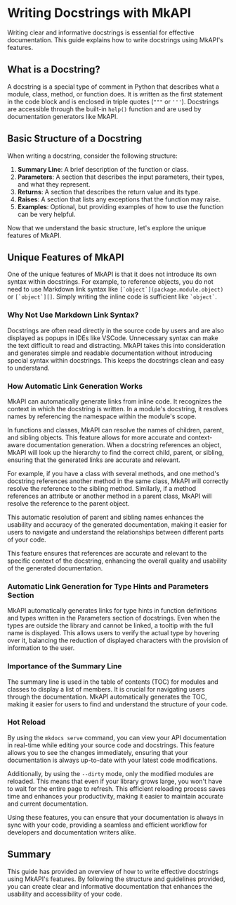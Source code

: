 # Writing Docstrings with MkAPI

Writing clear and informative docstrings is essential for effective documentation.
This guide explains how to write docstrings using MkAPI's features.

## What is a Docstring?

A docstring is a special type of comment in Python that describes what a
module, class, method, or function does. It is written as the first statement
in the code block and is enclosed in triple quotes (`"""` or `'''`).
Docstrings are accessible through the built-in `help()` function and are used
by documentation generators like MkAPI.

## Basic Structure of a Docstring

When writing a docstring, consider the following structure:

1. **Summary Line**: A brief description of the function or class.
2. **Parameters**: A section that describes the input parameters, their types,
   and what they represent.
3. **Returns**: A section that describes the return value and its type.
4. **Raises**: A section that lists any exceptions that the function may raise.
5. **Examples**: Optional, but providing examples of how to use the function
   can be very helpful.

Now that we understand the basic structure,
let's explore the unique features of MkAPI.

## Unique Features of MkAPI

One of the unique features of MkAPI is that it does not introduce its
own syntax within docstrings.
For example, to reference objects, you do not need to use Markdown link
syntax like `` [`object`](package.module.object) `` or `` [`object`][] ``.
Simply writing the inline code is sufficient like `` `object` ``.

### Why Not Use Markdown Link Syntax?

Docstrings are often read directly in the source code by users and are also
displayed as popups in IDEs like VSCode.
Unnecessary syntax can make the text difficult to read and distracting.
MkAPI takes this into consideration and generates simple and readable
documentation without introducing special syntax within docstrings.
This keeps the docstrings clean and easy to understand.

### How Automatic Link Generation Works

MkAPI can automatically generate links from inline code.
It recognizes the context in which the docstring is written.
In a module's docstring, it resolves names by referencing the namespace
within the module's scope.

In functions and classes, MkAPI can resolve the names of children,
parent, and sibling objects.
This feature allows for more accurate and context-aware documentation generation.
When a docstring references an object, MkAPI will look up the hierarchy
to find the correct child, parent, or sibling, ensuring that the generated links
are accurate and relevant.

For example, if you have a class with several methods, and one method's
docstring references another method in the same class, MkAPI will correctly
resolve the reference to the sibling method.
Similarly, if a method references an attribute or another method in a parent class,
MkAPI will resolve the reference to the parent object.

This automatic resolution of parent and sibling names enhances the usability
and accuracy of the generated documentation, making it easier for users to
navigate and understand the relationships between different parts of your code.

This feature ensures that references are accurate and relevant to the
specific context of the docstring, enhancing the overall quality and
usability of the generated documentation.

### Automatic Link Generation for Type Hints and Parameters Section

MkAPI automatically generates links for type hints in function definitions
and types written in the Parameters section of docstrings.
Even when the types are outside the library and cannot be linked,
a tooltip with the full name is displayed.
This allows users to verify the actual type by hovering over it,
balancing the reduction of displayed characters with the provision
of information to the user.

### Importance of the Summary Line

The summary line is used in the table of contents (TOC) for
modules and classes to display a list of members.
It is crucial for navigating users through the documentation.
MkAPI automatically generates the TOC, making it easier for users
to find and understand the structure of your code.

### Hot Reload

By using the `mkdocs serve` command, you can view your API documentation
in real-time while editing your source code and docstrings.
This feature allows you to see the changes immediately,
ensuring that your documentation is always up-to-date with your latest code modifications.

Additionally, by using the `--dirty` mode, only the modified modules are reloaded.
This means that even if your library grows large, you won't have to wait
for the entire page to refresh.
This efficient reloading process saves time and enhances your productivity,
making it easier to maintain accurate and current documentation.

Using these features, you can ensure that your documentation is always
in sync with your code, providing a seamless and efficient workflow
for developers and documentation writers alike.

## Summary

This guide has provided an overview of how to write effective docstrings
using MkAPI's features. By following the structure and guidelines provided,
you can create clear and informative documentation that enhances the
usability and accessibility of your code.